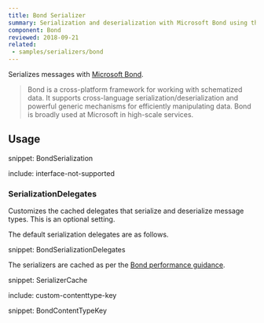 ```yaml
---
title: Bond Serializer
summary: Serialization and deserialization with Microsoft Bond using the NServiceBus.Bond community package
component: Bond
reviewed: 2018-09-21
related:
 - samples/serializers/bond
---
```


Serializes messages with [Microsoft Bond](https://microsoft.github.io/bond/manual/bond_cs.html).

> Bond is a cross-platform framework for working with schematized data. It supports cross-language serialization/deserialization and powerful generic mechanisms for efficiently manipulating data. Bond is broadly used at Microsoft in high-scale services.


## Usage

snippet: BondSerialization

include: interface-not-supported


### SerializationDelegates

Customizes the cached delegates that serialize and deserialize message types. This is an optional setting.

The default serialization delegates are as follows.

snippet: BondSerializationDelegates

The serializers are cached as per the [Bond performance guidance](https://microsoft.github.io/bond/manual/bond_cs.html#performance).

snippet: SerializerCache


include: custom-contenttype-key

snippet: BondContentTypeKey
